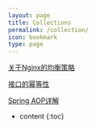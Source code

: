 ```yaml
---
layout: page
title: Collections
permalink: /collection/
icon: bookmark
type: page
---
```


[关于Nginx的均衡策略](https://kaiwu.lagou.com/course/courseInfo.htm?sid=&courseId=59&lagoufrom=noapp#/detail/pc?id=1793)

[接口的幂等性](https://kaiwu.lagou.com/course/courseInfo.htm?sid=&courseId=59&lagoufrom=noapp#/detail/pc?id=1791)

[Spring AOP详解](https://www.cnblogs.com/joy99/p/10941543.html)

* content
{:toc}



